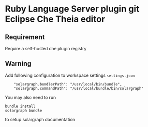 # Ruby Language Server plugin git Eclipse Che Theia editor

## Requirement
Require a self-hosted che plugin registry

## Warning
Add following configuration to workspace settings `settings.json`

```
    "solargraph.bundlerPath": "/usr/local/bin/bundle",
    "solargraph.commandPath": "/usr/local/bundle/bin/solargraph"
```
You may also need to run 
```
bundle install
solargraph bundle
```
to setup solargraph documentation

